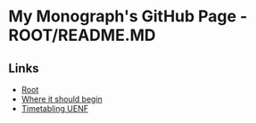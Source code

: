 # My Monograph's GitHub Page - ROOT/README.MD

## Links

- [Root][base-link]
- [Where it should begin][Pages-link]
- [Timetabling UENF][timetabling-uenf-link]

[base-link]: https://jvfd3.github.io/
[Pages-link]: https://jvfd3.github.io/Files/Pages/
[timetabling-uenf-link]: https://jvfd3.github.io/timetabling-UENF/
